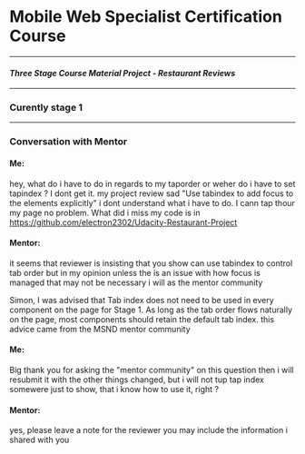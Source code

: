 # Mobile Web Specialist Certification Course
---
#### _Three Stage Course Material Project - Restaurant Reviews_
---
### Curently stage 1

---

### Conversation with Mentor

#### Me:
hey, what do i have to do in regards to my taporder or weher do i have to set tapindex ?
I dont get it.
my project review sad "Use tabindex to add focus to the elements explicitly"
i dont understand what i have to do. I cann tap thour my page no problem. What did i miss
my code is in https://github.com/electron2302/Udacity-Restaurant-Project

#### Mentor:
it seems that reviewer is insisting that you show can use tabindex to control tab order
but in my opinion unless the is an issue with how focus is managed that may not be necessary
i will as the mentor community

Simon, I was advised that Tab index does not need to be used in every component on the page for Stage 1. As long as the tab order flows naturally on the page, most components should retain the default tab index.
this advice came from the MSND mentor community

#### Me:
Big thank you for asking the "mentor community" on this question
then i will resubmit it with the other things changed, but i will not tup tap index somewere just to show, that i know how to use it, right ?

#### Mentor:
yes, please leave a note for the reviewer
you may include the information i shared with you